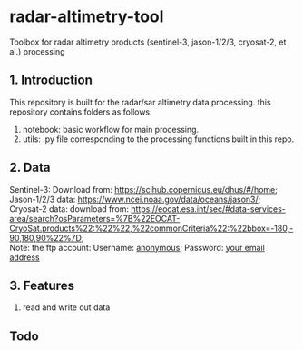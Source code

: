 # radar-altimetry-tool
Toolbox for radar altimetry products (sentinel-3, jason-1/2/3, cryosat-2, et al.) processing

## 1. Introduction
This repository is built for the radar/sar altimetry data processing. this repository contains folders as follows:
1) notebook: basic workflow for main processing.
2) utils: .py file corresponding to the processing functions built in this repo.

## 2. Data
Sentinel-3: Download from: https://scihub.copernicus.eu/dhus/#/home;
Jason-1/2/3 data: https://www.ncei.noaa.gov/data/oceans/jason3/;
Cryosat-2 data: download from: https://eocat.esa.int/sec/#data-services-area/search?osParameters=%7B%22EOCAT-CryoSat.products%22:%22%22,%22commonCriteria%22:%22bbox=-180,-90,180,90%22%7D;  
Note: the ftp account: Username: <u>anonymous</u>; Password: <u>your email address</u>


## 3. Features
1) read and write out data



## Todo

